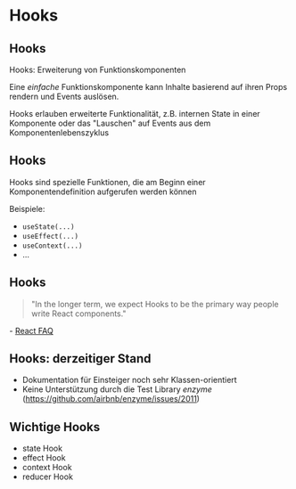 # Hooks

## Hooks

Hooks: Erweiterung von Funktionskomponenten

Eine _einfache_ Funktionskomponente kann Inhalte basierend auf ihren Props rendern und Events auslösen.

Hooks erlauben erweiterte Funktionalität, z.B. internen State in einer Komponente oder das "Lauschen" auf Events aus dem Komponentenlebenszyklus

## Hooks

Hooks sind spezielle Funktionen, die am Beginn einer Komponentendefinition aufgerufen werden können

Beispiele:

- `useState(...)`
- `useEffect(...)`
- `useContext(...)`
- ...

## Hooks

> "In the longer term, we expect Hooks to be the primary way people write React components."

\- [React FAQ](https://reactjs.org/docs/hooks-faq.html#should-i-use-hooks-classes-or-a-mix-of-both)

## Hooks: derzeitiger Stand

- Dokumentation für Einsteiger noch sehr Klassen-orientiert
- Keine Unterstützung durch die Test Library _enzyme_ (https://github.com/airbnb/enzyme/issues/2011)

## Wichtige Hooks

- state Hook
- effect Hook
- context Hook
- reducer Hook
